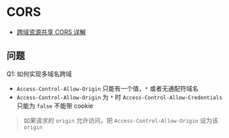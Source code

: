# CORS

* [跨域资源共享 CORS 详解](http://www.ruanyifeng.com/blog/2016/04/cors.html)

## 问题

Q1: 如何实现多域名跨域

* `Access-Control-Allow-Origin` 只能有一个值，`*` 或者无通配符域名
* `Access-Control-Allow-Origin` 为 `*` 时 `Access-Control-Allow-Credentials` 只能为 `false` 不能带 cookie

> 如果请求的 `origin` 允许访问，把 `Access-Control-Allow-Origin` 设为该 `origin`
